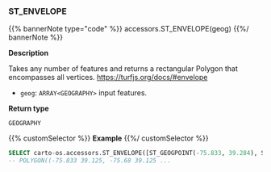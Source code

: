 ### ST_ENVELOPE

{{% bannerNote type="code" %}}
accessors.ST_ENVELOPE(geog)
{{%/ bannerNote %}}

**Description**

Takes any number of features and returns a rectangular Polygon that encompasses all vertices. https://turfjs.org/docs/#envelope

* `geog`: `ARRAY<GEOGRAPHY>` input features.

**Return type**

`GEOGRAPHY`

{{% customSelector %}}
**Example**
{{%/ customSelector %}}

``` sql
SELECT carto-os.accessors.ST_ENVELOPE([ST_GEOGPOINT(-75.833, 39.284), ST_GEOGPOINT(-75.6, 39.984), ST_GEOGPOINT(-75.221, 39.125)]);
-- POLYGON((-75.833 39.125, -75.68 39.125 ...
```